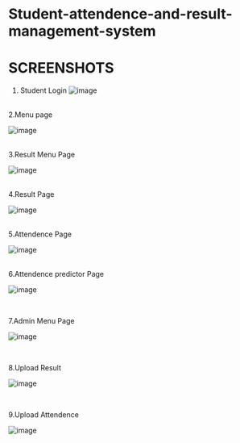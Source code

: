 # Student-attendence-and-result-management-system

# SCREENSHOTS

1. Student Login
![image](https://user-images.githubusercontent.com/103445214/188955216-c6de67e7-19f0-4bc1-a28d-df4b454cfa1c.png)
</br>
2.Menu page

![image](https://user-images.githubusercontent.com/103445214/188955827-3ea0f827-3f4a-4de3-a97a-7d4cbb4e6b02.png)

</br>
3.Result Menu Page

![image](https://user-images.githubusercontent.com/103445214/188956566-57f39422-312c-4696-a457-2266a042b1de.png)

</br>
4.Result Page

![image](https://user-images.githubusercontent.com/103445214/188956645-430925ba-ef8c-4d89-bb5f-5aefd77571ba.png)

</br>
5.Attendence Page

![image](https://user-images.githubusercontent.com/103445214/188956880-9d06bc3e-9543-4ae4-9112-c4c5e339ec9a.png)

</br>
6.Attendence predictor Page

![image](https://user-images.githubusercontent.com/103445214/188957358-f2d9c6db-c863-479f-9c35-dbfb1b33445c.png)

</br>

7.Admin Menu Page

![image](https://user-images.githubusercontent.com/103445214/188957600-8e8bd7a6-8144-47e3-984b-09d856de9b40.png)

</br>

8.Upload Result

![image](https://user-images.githubusercontent.com/103445214/188957770-b5261fc7-6eb6-4bb4-8941-6aa8a2fa6ccc.png)

</br>

9.Upload Attendence

![image](https://user-images.githubusercontent.com/103445214/188958025-3dfa858c-4c19-4b8a-9e51-780f35d51311.png)

</br>
